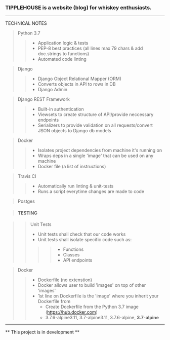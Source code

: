 ### TIPPLEHOUSE is a website (blog) for whiskey enthusiasts.

<!-- <img src="pydjango.jpeg" alt="Django REST API" width="150"/> -->
<hr>

TECHNICAL NOTES
  > Python 3.7
  >> - Application logic & tests
  >> - PEP-8 best practices (all lines max 79 chars & add doc.strings to functions)
   >> - Automated code linting

  > Django 
  >> - Django Object Relational Mapper (ORM) 
  >> - Converts objects in API to rows in DB
  >> - Django Admin
  >

  > Django REST Framework
  >> - Built-in authentication
  >> - Viewsets to create structure of API/provide neccessary endpoints
  >> - Serializers to provide validation on all requests/convert JSON objects to Django db models

  >  Docker 
  >> - Isolates project dependencies from machine it's running on
  >> - Wraps deps in a single 'image' that can be used on any machine
  >> - Docker file (a list of instructions)

  > Travis CI
  >> - Automatically run linting & unit-tests
  >> - Runs a script everytime changes are made to code

> Postges 

> #### TESTING

>>  Unit Tests
>> - Unit tests shall check that our code works 
>> - Unit tests shall isolate specific code such as:
>>>>  - Functions
>>>>  - Classes
 >>>> - API endpoints

> Docker
>> - Dockerfile (no extenstion)
>> - Docker allows user to build 'images' on top of other 'images'
>> - 1st line on Dockerfile is the 'image' where you inherit your Dockerfile from
>>    - Create Dockerfile from the Python 3.7 image (https://hub.docker.com)
>>    - 3.7.6-alpine3.11, 3.7-alpine3.11, 3.7.6-alpine, <b>3.7-alpine</b> 
>
<hr>

** This project is in development **

